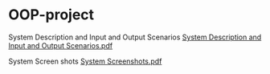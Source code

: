 # OOP-project


System Description and Input and Output Scenarios
[System Description and Input and Output Scenarios.pdf](https://github.com/ELDA7EE7/OOP-project-2.0/files/13745377/System.Description.and.Input.and.Output.Scenarios.pdf)

System Screen shots 
[System Screenshots.pdf](https://github.com/ELDA7EE7/OOP-project-2.0/files/13745453/System.Screenshots.pdf)
